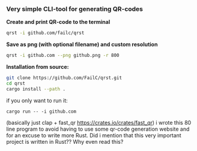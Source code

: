 
### Very simple CLI-tool for generating QR-codes

__Create and print QR-code to the terminal__
```bash
qrst -i github.com/failc/qrst
```

__Save as png (with optional filename) and custom resolution__
```bash
qrst -i github.com --png github.png -r 800
```

__Installation from source:__

```bash
git clone https://github.com/FailC/qrst.git
cd qrst
cargo install --path .
```
if you only want to run it:
```
cargo run -- -i github.com
```
(basically just clap + fast_qr https://crates.io/crates/fast_qr)
i wrote this 80 line program to avoid having to use some qr-code generation website and for an excuse to write more Rust. Did i mention that this very important project is written in Rust??
Why even read this?
